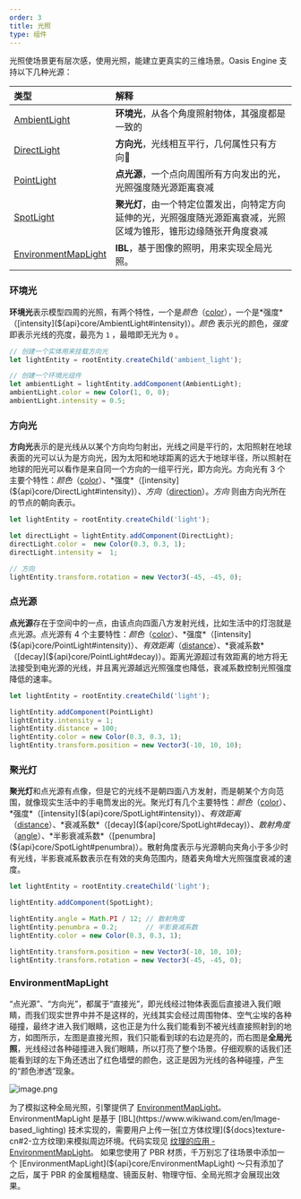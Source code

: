 ```yaml
---
order: 3
title: 光照
type: 组件
---
```


光照使场景更有层次感，使用光照，能建立更真实的三维场景。Oasis Engine 支持以下几种光源：

|类型|解释|
|:--|:--|
|[AmbientLight](${api}core/AmbientLight)|**环境光**，从各个角度照射物体，其强度都是一致的|
|[DirectLight](${api}core/DirectLight)|**方向光**，光线相互平行，几何属性只有方向|
|[PointLight](${api}core/PointLight) | **点光源**，一个点向周围所有方向发出的光，光照强度随光源距离衰减|
|[SpotLight](${api}core/SpotLight) |**聚光灯**，由一个特定位置发出，向特定方向延伸的光，光照强度随光源距离衰减，光照区域为锥形，锥形边缘随张开角度衰减|
|[EnvironmentMapLight](${api}core/EnvironmentMapLight) |**IBL**，基于图像的照明，用来实现全局光照。|


### 环境光

**环境光**表示模型四周的光照，有两个特性，一个是*颜色*（[color](${api}core/AmbientLight#color)），一个是*强度*（[intensity](${api}core/AmbientLight#intensity)）。*颜色* 表示光的颜色，*强度* 即表示光线的亮度，最亮为 `1` ，最暗即无光为 `0` 。


```typescript
// 创建一个实体用来挂载方向光
let lightEntity = rootEntity.createChild('ambient_light');

// 创建一个环境光组件
let ambientLight = lightEntity.addComponent(AmbientLight);
ambientLight.color = new Color(1, 0, 0);
ambientLight.intensity = 0.5;
```


### 方向光

**方向光**表示的是光线从以某个方向均匀射出，光线之间是平行的，太阳照射在地球表面的光可以认为是方向光，因为太阳和地球距离的远大于地球半径，所以照射在地球的阳光可以看作是来自同一个方向的一组平行光，即方向光。方向光有 3 个主要个特性：*颜色*（[color](${api}core/DirectLight#color)）、*强度*（[intensity](${api}core/DirectLight#intensity)）、*方向*（[direction](${api}core/DirectLight#direction)）。*方向* 则由方向光所在的节点的朝向表示。


```typescript
let lightEntity = rootEntity.createChild('light');

let directLight = lightEntity.addComponent(DirectLight);
directLight.color =  new Color(0.3, 0.3, 1);
directLight.intensity =  1;

// 方向
lightEntity.transform.rotation = new Vector3(-45, -45, 0);
```


### 点光源


**点光源**存在于空间中的一点，由该点向四面八方发射光线，比如生活中的灯泡就是点光源。点光源有 4 个主要特性：*颜色*（[color](${api}core/PointLight#color)）、*强度*（[intensity](${api}core/PointLight#intensity)）、*有效距离*（[distance](${api}core/PointLight#distance)）、*衰减系数*（[decay](${api}core/PointLight#decay)）。距离光源超过有效距离的地方将无法接受到电光源的光线，并且离光源越远光照强度也降低，衰减系数控制光照强度降低的速率。


```typescript
let lightEntity = rootEntity.createChild('light');

lightEntity.addComponent(PointLight)
lightEntity.intensity = 1;
lightEntity.distance = 100;
lightEntity.color = new Color(0.3, 0.3, 1);
lightEntity.transform.position = new Vector3(-10, 10, 10);
```
### 聚光灯


**聚光灯**和点光源有点像，但是它的光线不是朝四面八方发射，而是朝某个方向范围，就像现实生活中的手电筒发出的光。聚光灯有几个主要特性：*颜色*（[color](${api}core/SpotLight#color)）、*强度*（[intensity](${api}core/SpotLight#intensity)）、*有效距离*（[distance](${api}core/SpotLight#distance)）、*衰减系数*（[decay](${api}core/SpotLight#decay)）、*散射角度*（[angle](${api}core/SpotLight#angle)）、*半影衰减系数*（[penumbra](${api}core/SpotLight#penumbra)）。散射角度表示与光源朝向夹角小于多少时有光线，半影衰减系数表示在有效的夹角范围内，随着夹角增大光照强度衰减的速度。

<playground src="spotlight.ts"></playground>

```typescript
let lightEntity = rootEntity.createChild('light');

lightEntity.addComponent(SpotLight);

lightEntity.angle = Math.PI / 12; // 散射角度
lightEntity.penumbra = 0.2;       // 半影衰减系数
lightEntity.color = new Color(0.3, 0.3, 1);

lightEntity.transform.position = new Vector3(-10, 10, 10);
lightEntity.transform.rotation = new Vector3(-45, -45, 0);
```

### EnvironmentMapLight
“点光源”、“方向光”，都属于“直接光”，即光线经过物体表面后直接进入我们眼睛，而我们现实世界中并不是这样的，光线其实会经过周围物体、空气尘埃的各种碰撞，最终才进入我们眼睛，这也正是为什么我们能看到不被光线直接照射到的地方，如图所示，左图是直接光照，我们只能看到球的右边是亮的，而右图是**全局光照**，光线经过各种碰撞进入我们眼睛，所以打亮了整个场景。仔细观察的话我们还能看到球的左下角还透出了红色墙壁的颜色，这正是因为光线的各种碰撞，产生的“颜色渗透”现象。

![image.png](https://gw.alipayobjects.com/mdn/rms_d27172/afts/img/A*j6_uQq2oqtEAAAAAAAAAAAAAARQnAQ)

为了模拟这种全局光照，引擎提供了 [EnvironmentMapLight](${api}core/EnvironmentMapLight)。 EnvironmentMapLight 是基于 [IBL](https://www.wikiwand.com/en/Image-based_lighting) 技术实现的，需要用户上传一张[立方体纹理](${docs}texture-cn#2-立方纹理)来模拟周边环境。代码实现见 [纹理的应用 - EnvironmentMapLight](${docs}texture-cn#3-environmentmaplight)。
如果您使用了 PBR 材质，千万别忘了往场景中添加一个 [EnvironmentMapLight](${api}core/EnvironmentMapLight) ～只有添加了之后，属于 PBR 的金属粗糙度、镜面反射、物理守恒、全局光照才会展现出效果。

